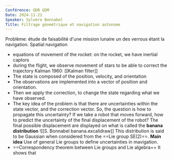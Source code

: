 ```yaml
---
Conférence: GDR GDM
Date: 2024-11-21
Speaker: Sylvère Bonnabel
Title: Filtrage géométrique et navigation autonome
---
```

Problème: étude de faisabilité d'une mission lunaire un des verrous étant la navigation. 
Spatial navigation 
- equations of movement of the rocket: on the rocket, we have inertial captors
- during the flight, we observe movement of stars to be able to correct the trajectory
Kalman 1960: [[Kalman filter]]
- The state is composed of the position, velocity, and orientation 
- The observations are implemented into a vector of position and orientation.
- Then we apply the correction, to change the state regarding what we have observed. 
- The key idea of the problem is that there are uncertainties within the state vector, and the correction vector. So, the question is how to propagate this uncertainty?
If we take a robot that moves forward, how to predict the uncertainty of the final displacement of the robot? The final possible displacement are displayed on what is called the **banana distribution**
![[S. Bonnabel banana.excalidraw]]
This distribution is said to be Gaussian when considered from the ==Lie group SE(2)==.
**Main idea** Use of general Lie groups to define uncertainties in mavigation. 
- ==Correspondency theorem between Lie groups and Lie algebra== It shows that 
